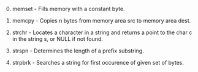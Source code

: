 0. memset - Fills memory with a constant byte.

1. memcpy - Copies n bytes from memory area src to memory area dest.

2. strchr - Locates a character in a string and returns a point to the char c in the string s, or NULL if not found.

3. strspn - Determines the length of a prefix substring.

4. strpbrk - Searches a string for first occurence of given set of bytes.
